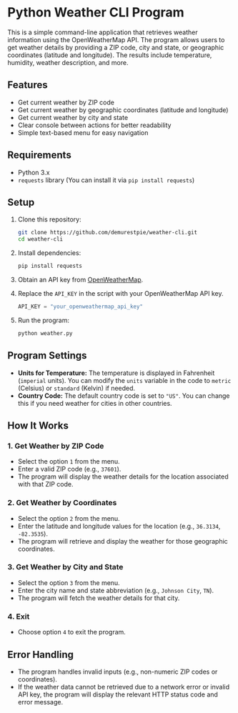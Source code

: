 # Python Weather CLI Program

This is a simple command-line application that retrieves weather information using the OpenWeatherMap API. The program allows users to get weather details by providing a ZIP code, city and state, or geographic coordinates (latitude and longitude). The results include temperature, humidity, weather description, and more.

## Features

- Get current weather by ZIP code
- Get current weather by geographic coordinates (latitude and longitude)
- Get current weather by city and state
- Clear console between actions for better readability
- Simple text-based menu for easy navigation

## Requirements

- Python 3.x
- `requests` library (You can install it via `pip install requests`)

## Setup

1. Clone this repository:

   ```bash
   git clone https://github.com/demurestpie/weather-cli.git
   cd weather-cli
   ```

2. Install dependencies:

   ```bash
   pip install requests
   ```

3. Obtain an API key from [OpenWeatherMap](https://home.openweathermap.org/users/sign_up).

4. Replace the `API_KEY` in the script with your OpenWeatherMap API key.

   ```python
   API_KEY = "your_openweathermap_api_key"
   ```

5. Run the program:

   ```bash
   python weather.py
   ```

## Program Settings

- **Units for Temperature:** The temperature is displayed in Fahrenheit (`imperial` units). You can modify the `units` variable in the code to `metric` (Celsius) or `standard` (Kelvin) if needed.
- **Country Code:** The default country code is set to `"US"`. You can change this if you need weather for cities in other countries.

## How It Works

### 1. Get Weather by ZIP Code

- Select the option `1` from the menu.
- Enter a valid ZIP code (e.g., `37601`).
- The program will display the weather details for the location associated with that ZIP code.

### 2. Get Weather by Coordinates

- Select the option `2` from the menu.
- Enter the latitude and longitude values for the location (e.g., `36.3134`, `-82.3535`).
- The program will retrieve and display the weather for those geographic coordinates.

### 3. Get Weather by City and State

- Select the option `3` from the menu.
- Enter the city name and state abbreviation (e.g., `Johnson City`, `TN`).
- The program will fetch the weather details for that city.

### 4. Exit

- Choose option `4` to exit the program.

## Error Handling

- The program handles invalid inputs (e.g., non-numeric ZIP codes or coordinates).
- If the weather data cannot be retrieved due to a network error or invalid API key, the program will display the relevant HTTP status code and error message.
